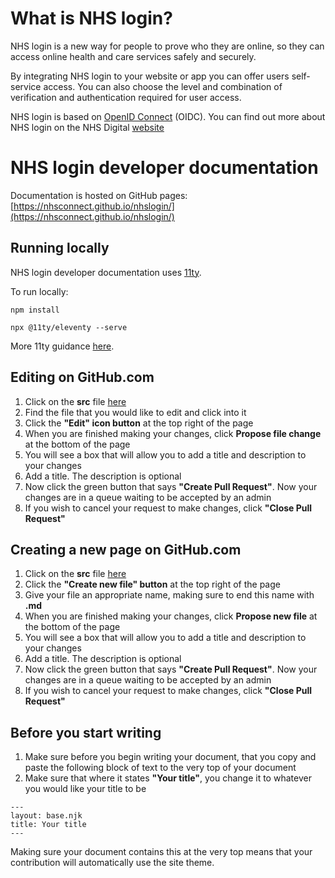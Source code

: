 # What is NHS login?

NHS login is a new way for people to prove who they are online, so they can access online health and care services safely and securely.

By integrating NHS login to your website or app you can offer users self-service access. You can also choose the level and combination of verification and authentication required for user access.

NHS login is based on [OpenID Connect](https://openid.net/connect/faq/) (OIDC). You can find out more about NHS login on the NHS Digital [website](https://digital.nhs.uk/services/nhs-login)

# NHS login developer documentation

Documentation is hosted on GitHub pages: [https://nhsconnect.github.io/nhslogin/](https://nhsconnect.github.io/nhslogin/)

## Running locally

NHS login developer documentation uses [11ty](https://www.11ty.dev/).

To run locally:

```npm install```

```npx @11ty/eleventy --serve```

More 11ty guidance [here](https://www.11ty.dev/docs/getting-started/).

## Editing on GitHub.com

1. Click on the **src** file [here](https://github.com/nhsconnect/nhslogin/tree/master/src)
2. Find the file that you would like to edit and click into it
3. Click the **"Edit" icon button** at the top right of the page
4. When you are finished making your changes, click **Propose file change** at the bottom of the page
5. You will see a box that will allow you to add a title and description to your changes
6. Add a title. The description is optional
7. Now click the green button that says **"Create Pull Request"**. Now your changes are in a queue waiting to be accepted by an admin
8. If you wish to cancel your request to make changes, click **"Close Pull Request"**

## Creating a new page on GitHub.com

1. Click on the **src** file [here](https://github.com/nhsconnect/nhslogin/tree/master/src)
2. Click the **"Create new file" button** at the top right of the page
3. Give your file an appropriate name, making sure to end this name with **.md**
4. When you are finished making your changes, click **Propose new file** at the bottom of the page
5. You will see a box that will allow you to add a title and description to your changes
6. Add a title. The description is optional
7. Now click the green button that says **"Create Pull Request"**. Now your changes are in a queue waiting to be accepted by an admin
8. If you wish to cancel your request to make changes, click **"Close Pull Request"**

## Before you start writing

1. Make sure before you begin writing your document, that you copy and paste the following block of text to the very top of your document
2. Make sure that where it states **"Your title"**, you change it to whatever you would like your title to be

```
---
layout: base.njk
title: Your title
---

```

Making sure your document contains this at the very top means that your contribution will automatically use the site theme.
